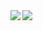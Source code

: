 <a href="#">
  <img align="left" src="https://github-readme-stats.vercel.app/api?username=sinyo1015&count_private=true&show_icons=true&theme=merko" />
</a>
<a href="#">
  <img align="left" src="https://github-readme-stats.vercel.app/api/top-langs/?username=sinyo1015&theme=merko" />
</a>
